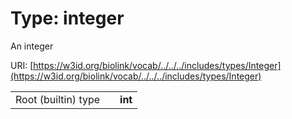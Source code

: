 
# Type: integer


An integer

URI: [https://w3id.org/biolink/vocab/../../../includes/types/Integer](https://w3id.org/biolink/vocab/../../../includes/types/Integer)

|  |  |  |
| --- | --- | --- |
| Root (builtin) type | | **int** |
